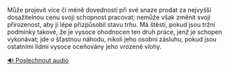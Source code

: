 
Může projevit více či méně dovedností při své snaze prodat za nejvyšší dosažitelnou cenu svoji schopnost pracovat; nemůže však změnit svoji přirozenost, aby ji lépe přizpůsobil stavu trhu. Má štěstí, pokud jsou tržní podmínky takové, že je vysoce ohodnocen ten druh práce, jenž je schopen vykonávat; jde o šťastnou náhodu, nikoli jeho osobní zásluhu, pokud jsou ostatními lidmi vysoce oceňovány jeho vrozené vlohy.

[🔊 Poslechnout audio](/data/7-paragraphs/audio/chapter_113/para_005-Me-projevit-vce-i-mn-dovednost-pi-sv-snaz.mp3)
